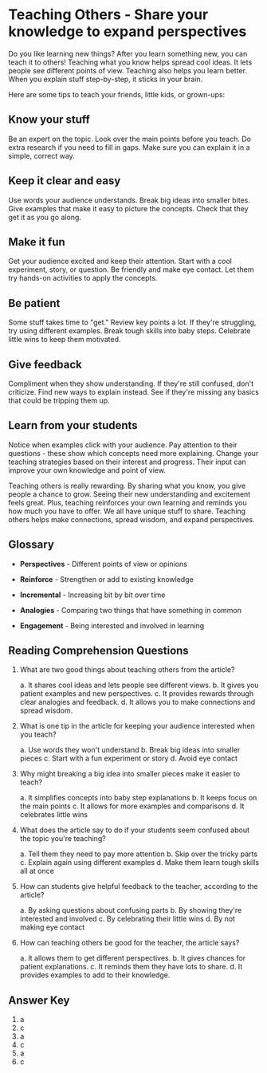 # Teaching Others - Share your knowledge to expand perspectives

Do you like learning new things? After you learn something new, you can teach it to others! Teaching what you know helps spread cool ideas. It lets people see different points of view. Teaching also helps you learn better. When you explain stuff step-by-step, it sticks in your brain.

Here are some tips to teach your friends, little kids, or grown-ups:

## Know your stuff

Be an expert on the topic. Look over the main points before you teach. Do extra research if you need to fill in gaps. Make sure you can explain it in a simple, correct way.

## Keep it clear and easy

Use words your audience understands. Break big ideas into smaller bites. Give examples that make it easy to picture the concepts. Check that they get it as you go along.

## Make it fun

Get your audience excited and keep their attention. Start with a cool experiment, story, or question. Be friendly and make eye contact. Let them try hands-on activities to apply the concepts.

## Be patient

Some stuff takes time to "get." Review key points a lot. If they're struggling, try using different examples. Break tough skills into baby steps. Celebrate little wins to keep them motivated.

## Give feedback

Compliment when they show understanding. If they're still confused, don't criticize. Find new ways to explain instead. See if they're missing any basics that could be tripping them up.

## Learn from your students

Notice when examples click with your audience. Pay attention to their questions - these show which concepts need more explaining. Change your teaching strategies based on their interest and progress. Their input can improve your own knowledge and point of view.

Teaching others is really rewarding. By sharing what you know, you give people a chance to grow. Seeing their new understanding and excitement feels great. Plus, teaching reinforces your own learning and reminds you how much you have to offer. We all have unique stuff to share. Teaching others helps make connections, spread wisdom, and expand perspectives.

## Glossary

- **Perspectives** - Different points of view or opinions

- **Reinforce** - Strengthen or add to existing knowledge

- **Incremental** - Increasing bit by bit over time

- **Analogies** - Comparing two things that have something in common

- **Engagement** - Being interested and involved in learning

## Reading Comprehension Questions

1. What are two good things about teaching others from the article?

   a. It shares cool ideas and lets people see different views.
   b. It gives you patient examples and new perspectives.
   c. It provides rewards through clear analogies and feedback.
   d. It allows you to make connections and spread wisdom.

2. What is one tip in the article for keeping your audience interested when you teach?

   a. Use words they won't understand
   b. Break big ideas into smaller pieces
   c. Start with a fun experiment or story
   d. Avoid eye contact

3. Why might breaking a big idea into smaller pieces make it easier to teach?

   a. It simplifies concepts into baby step explanations
   b. It keeps focus on the main points
   c. It allows for more examples and comparisons
   d. It celebrates little wins

4. What does the article say to do if your students seem confused about the topic you're teaching?

   a. Tell them they need to pay more attention
   b. Skip over the tricky parts
   c. Explain again using different examples
   d. Make them learn tough skills all at once

5. How can students give helpful feedback to the teacher, according to the article?

   a. By asking questions about confusing parts
   b. By showing they're interested and involved
   c. By celebrating their little wins
   d. By not making eye contact

6. How can teaching others be good for the teacher, the article says?

   a. It allows them to get different perspectives.
   b. It gives chances for patient explanations.
   c. It reminds them they have lots to share.
   d. It provides examples to add to their knowledge.

## Answer Key

1. a
2. c
3. a
4. c
5. a
6. c

